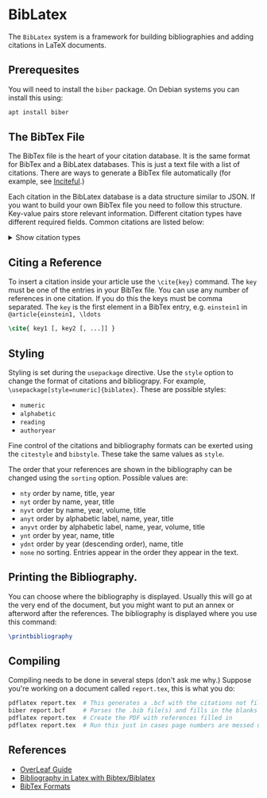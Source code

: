 # BibLatex

The `BibLatex` system is a framework for building bibliographies and adding citations in LaTeX documents.




## Prerequesites
You will need to install the `biber` package.
On Debian systems you can install this using:

```bash
apt install biber
```




## The BibTex File
The BibTex file is the heart of your citation database.
It is the same format for BibTex and a BibLatex databases.
This is just a text file with a list of citations.
There are ways to generate a BibTex file automatically (for example, see [Inciteful](inciteful.xyz).)

Each citation in the BibLatex database is a data structure similar to JSON.
If you want to build your own BibTex file you need to follow this structure.
Key-value pairs store relevant information.
Different citation types have different required fields.
Common citations are listed below:

<details>
<summary>Show citation types</summary>

#### Article
Used for journal articles.

```tex
@ARTICLE{key,
    author = {},  % REQUIRED
    title  = {},  % REQUIRED
    journal = {}, % REQUIRED
    year = {},    % REQUIRED
    volume = {},
    number = {},
    pages  = {}
}
```

#### Book
Use if an entire book is referenced.

```tex
@BOOK{key,
    author = {},    % REQUIRED
    title = {},     % REQUIRED
    publisher = {}, % REQUIRED
    year = {},      % REQUIRED
    series = {}
}
```

#### Inbook
Use if referencing specific pages from a book.

```tex
@INBOOK{key,
    author = {},
    title = {},
    publisher = {},
    year = {},
    pages = {},
}
```

#### Website
Use if citing something from the internet.

```tex
@MISC{key,
	author = {},
	title = {},
	month = {},
	year = {},
	howpublished = {\url{ URL }},
	note = {Accessed on YYYY-MM-DD}
}
```

#### Thesis
Use for masters or phd thesis.

```tex
@mastersthesis{
or 
@phdthesis{key,
    author = {},    % REQUIRED
    title = {},     % REQUIRED
    publisher = {}, % REQUIRED
    year = {},      % REQUIRED
    address = {}
}
```

#### Technical Report

```tex
@techreport{key,
    author = {},    % REQUIRED
    title = {},     % REQUIRED
    publisher = {}, % REQUIRED
    year = {},      % REQUIRED
    series = {},
    volume = {},
    address = {},
}
```

#### In Collection
Use for an article published in a bound book or volume.

```tex
@incollection{key,
    author = {},    % REQUIRED
    title = {},     % REQUIRED
    booktitle = {}, % REQUIRED
    year = {},      % REQUIRED
    editor = {},
    publisher = {},
    address = {},
    pages = {}
}
```
</details>




## Citing a Reference
To insert a citation inside your article use the `\cite{key}` command.
The `key` must be one of the entries in your BibTex file.
You can use any number of references in one citation.
If you do this the keys must be comma separated.
The `key` is the first element in a BibTex entry, e.g. `einstein1` in `@article{einstein1, \ldots`

```tex
\cite{ key1 [, key2 [, ...]] }
```




## Styling
Styling is set during the `usepackage` directive.
Use the `style` option to change the format of citations and bibliograpy.
For example, `\usepackage[style=numeric]{biblatex}`.
These are possible styles:

- `numeric`
- `alphabetic`
- `reading`
- `authoryear`

Fine control of the citations and bibliography formats can be exerted using the `citestyle` and `bibstyle`.
These take the same values as `style`.

The order that your references are shown in the bibliography can be changed using the `sorting` option.
Possible values are:

- `nty` order by name, title, year
- `nyt` order by name, year, title
- `nyvt` order by name, year, volume, title
- `anyt` order by alphabetic label, name, year, title
- `anyvt` order by alphabetic label, name, year, volume, title
- `ynt` order by year, name, title
- `ydnt` order by year (descending order), name, title
- `none` no sorting. Entries appear in the order they appear in the text.




## Printing the Bibliography.
You can choose where the bibliography is displayed.
Usually this will go at the very end of the document, but you might want to put an annex or afterword after the references.
The bibliography is displayed where you use this command:

```tex
\printbibliography
```




## Compiling
Compiling needs to be done in several steps (don't ask me why.)
Suppose you're working on a document called `report.tex`, this is what you do:

```bash
pdflatex report.tex  # This generates a .bcf with the citations not filled in
biber report.bcf     # Parses the .bib file(s) and fills in the blanks in the .bcf file
pdflatex report.tex  # Create the PDF with references filled in
pdflatex report.tex  # Run this just in cases page numbers are messed up
```




## References

- [OverLeaf Guide](https://www.overleaf.com/learn/latex/Articles/Getting_started_with_BibLaTeX)
- [Bibliography in Latex with Bibtex/Biblatex](https://www.latex-tutorial.com/tutorials/bibtex/)
- [BibTex Formats](http://web.mit.edu/rsi/www/pdfs/bibtex-format.pdf)
